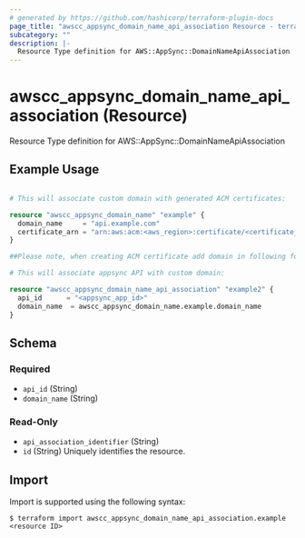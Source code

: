 ```yaml
---
# generated by https://github.com/hashicorp/terraform-plugin-docs
page_title: "awscc_appsync_domain_name_api_association Resource - terraform-provider-awscc"
subcategory: ""
description: |-
  Resource Type definition for AWS::AppSync::DomainNameApiAssociation
---
```


# awscc_appsync_domain_name_api_association (Resource)

Resource Type definition for AWS::AppSync::DomainNameApiAssociation

## Example Usage

```terraform

# This will associate custom domain with generated ACM certificates:

resource "awscc_appsync_domain_name" "example" {
  domain_name     = "api.example.com"
  certificate_arn = "arn:aws:acm:<aws_region>:certificate/<certificate_id>"
}

##Please note, when creating ACM certificate add domain in following format `*.example.com`

# This will associate appsync API with custom domain:

resource "awscc_appsync_domain_name_api_association" "example2" {
  api_id      = "<appsync_app_id>"
  domain_name  = awscc_appsync_domain_name.example.domain_name
}

```

<!-- schema generated by tfplugindocs -->
## Schema

### Required

- `api_id` (String)
- `domain_name` (String)

### Read-Only

- `api_association_identifier` (String)
- `id` (String) Uniquely identifies the resource.

## Import

Import is supported using the following syntax:

```shell
$ terraform import awscc_appsync_domain_name_api_association.example <resource ID>
```
